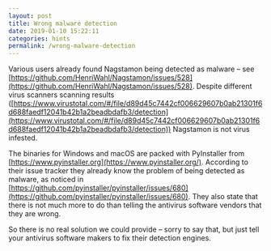 ```yaml
---
layout: post
title: Wrong malware detection
date: 2019-01-10 15:22:11
categories: hints
permalink: /wrong-malware-detection
---
```


Various users already found Nagstamon being detected as malware – see [https://github.com/HenriWahl/Nagstamon/issues/528](https://github.com/HenriWahl/Nagstamon/issues/528). Despite different virus scanners scanning results ([https://www.virustotal.com/#/file/d89d45c7442cf006629607b0ab21301f6d688faedf12041b42b1a2beadbdafb3/detection](https://www.virustotal.com/#/file/d89d45c7442cf006629607b0ab21301f6d688faedf12041b42b1a2beadbdafb3/detection)) Nagstamon is not virus infested.


The binaries for Windows and macOS are packed with PyInstaller from [https://www.pyinstaller.org](https://www.pyinstaller.org/). According to their issue tracker they already know the problem of being detected as malware, as noticed in [https://github.com/pyinstaller/pyinstaller/issues/680](https://github.com/pyinstaller/pyinstaller/issues/680). They also state that there is not much more to do than telling the antivirus software vendors that they are wrong.


So there is no real solution we could provide – sorry to say that, but just tell your antivirus software makers to fix their detection engines.



